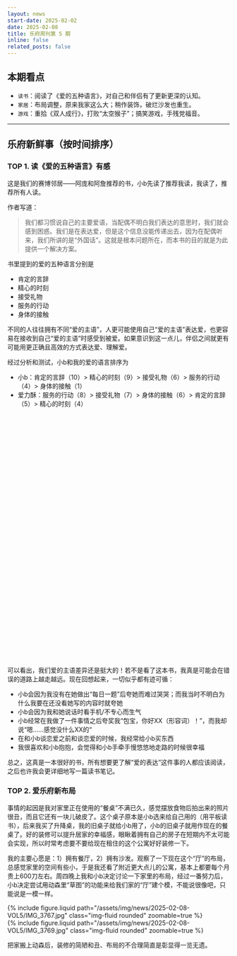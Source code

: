 ```yaml
---
layout: news
start-date: 2025-02-02
date: 2025-02-08
title: 乐府周刊第 5 期
inline: false
related_posts: false
---
```


## 本期看点

- `读书`：阅读了《爱的五种语言》，对自己和伴侣有了更新更深的认知。
- `家居`：布局调整，原来我家这么大；稍作装饰，破烂沙发也重生。
- `游戏`：重拾《双人成行》，打败“太空猴子”；搞笑游戏，手残党福音。

<hr class="dotted">

## 乐府新鲜事（按时间排序）
### TOP 1. 读《爱的五种语言》有感

这是我们的赛博邻居——阿庞和阿詹推荐的书，小b先读了推荐我读，我读了，推荐所有人读。

作者写道：

>  我们都习惯说自己的主要爱语，当配偶不明白我们表达的意思时，我们就会感到困惑。我们是在表达爱，但是这个信息没能传递出去，因为在配偶听来，我们所讲的是“外国话”。这就是根本问题所在，而本书的目的就是为此提供一个解决方案。

书里提到的爱的五种语言分别是

- 肯定的言辞
- 精心的时刻
- 接受礼物
- 服务的行动
- 身体的接触

不同的人往往拥有不同“爱的主语”，人更可能使用自己“爱的主语”表达爱，也更容易在接收到自己“爱的主语”时感受到被爱。如果意识到这一点儿，伴侣之间就更有可能用更正确且高效的方式表达爱、理解爱。

经过分析和测试，小b和我的爱的语言排序为 
- 小b：肯定的言辞（10）> 精心的时刻（9）> 接受礼物（6）> 服务的行动（4）> 身体的接触（1）
- 爱力酥：服务的行动（8）> 接受礼物（7）> 身体的接触（6）> 肯定的言辞（5）> 精心的时刻（4）

<div id="love-radar" style="
    max-width: 800px;
    height: 550px;
    padding: 2px;
    text-align: center;"
  ></div>
<script src="https://cdn.jsdelivr.net/npm/echarts@5.3.0/dist/echarts.min.js"></script>
<script src="{{ '/assets/js/echarts-love-radar.js' | relative_url | bust_file_cache }}" type="text/javascript"></script>

可以看出，我们爱的主语差异还是挺大的！若不是看了这本书，我真是可能会在错误的道路上越走越远。现在回想起来，一切似乎都有迹可循：
- 小b会因为我没有在她做出“每日一题”后夸她而难过哭哭；而我当时不明白为什么我要在还没看她写的内容时就夸她
- 小b会因为我和她说话时看手机/不专心而生气
- 小b经常在我做了一件事情之后夸奖我“包宝，你好XX（形容词）！”，而我却说“嗯……感觉没什么XX的“
- 在和小b谈恋爱之前和谈恋爱的时候，我经常给小b买东西
- 我很喜欢和小b抱抱，会觉得和小b手牵手慢悠悠地走路的时候很幸福

总之，这真是一本很好的书，所有想要更了解“爱的表达”这件事的人都应该阅读，之后也许我会更详细地写一篇读书笔记。

### TOP 2. 爱乐府新布局

事情的起因是我对家里正在使用的“餐桌”不满已久，感觉摆放食物后拍出来的照片很丑，而且它还有一块儿破皮了。这个桌子原本是小b选来给自己用的（用平板读书），后来我买了升降桌，我的旧桌子就给小b用了，小b的旧桌子就用作现在的餐桌了。好的装修可以提升居家的幸福感，眼瞅着拥有自己的房子在短期内不太可能会实现，所以时常考虑要不要给现在租住的这个公寓好好装修一下。

我的主要心愿是：1）拥有餐厅，2）拥有沙发。观察了一下现在这个“厅”的布局，总感觉家里的空间有些小，于是我还看了附近更大点儿的公寓，基本上都要每个月贵上600刀左右。周四晚上我和小b决定讨论一下家里的布局，经过一番努力后，小b决定尝试用动森里“草图”的功能来给我们家的“厅”建个模，不能说很像吧，只能说是一模一样。

<div class="row justify-content-sm-center">
  <div class="col-sm-6 mt-3 mt-md-0">
    {% include figure.liquid path="/assets/img/news/2025-02-08-VOL5/IMG_3767.jpg" class="img-fluid rounded" zoomable=true %}
  </div>
  <div class="col-sm-6 mt-3 mt-md-0">
    {% include figure.liquid path="/assets/img/news/2025-02-08-VOL5/IMG_3769.jpg" class="img-fluid rounded" zoomable=true %}
  </div>
</div>

把家搬上动森后，装修的简陋和丑、布局的不合理简直是彰显得一览无遗。